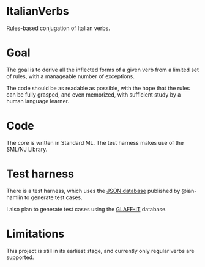 # ItalianVerbs

Rules-based conjugation of Italian verbs.

# Goal

The goal is to derive all the inflected forms of a given verb from a limited
set of rules, with a manageable number of exceptions.

The code should be as readable as possible, with the hope that the rules
can be fully grasped, and even memorized, with sufficient study by a human
language learner.

# Code

The core is written in Standard ML. The test harness makes use of the SML/NJ
Library.

# Test harness

There is a test harness, which uses the [JSON database](https://github.com/ian-hamlin/verb-data)
published by @ian-hamlin to generate test cases.

I also plan to generate test cases using the [GLAFF-IT](http://redac.univ-tlse2.fr/lexiques/glaffit.html)
database.

# Limitations

This project is still in its earliest stage, and currently only regular verbs
are supported.
